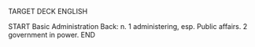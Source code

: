 TARGET DECK
ENGLISH

START
Basic
Administration
Back: n. 1 administering, esp. Public affairs. 2 government in power.
END
